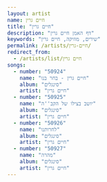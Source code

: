```yaml
---
layout: artist
name: חיים גרין
title: "חיים גרין"
description: "דף האמן חיים גרין"
keywords: "שירים, מוזיקה, חיים גרין"
permalink: /artists/חיים-גרין/
redirect_from:
  - /artists/list/חיים גרין
songs:
  - number: "50924"
    name: "חיים גרין - בחר בנו"
    album: "סינגלים"
    artist: "חיים גרין"
  - number: "50925"
    name: "יושב בצילו של הקב''ה"
    album: "סינגלים"
    artist: "חיים גרין"
  - number: "50926"
    name: "לחרותנו"
    album: "סינגלים"
    artist: "חיים גרין"
  - number: "50927"
    name: "מהרה"
    album: "סינגלים"
    artist: "חיים גרין"
---
```

